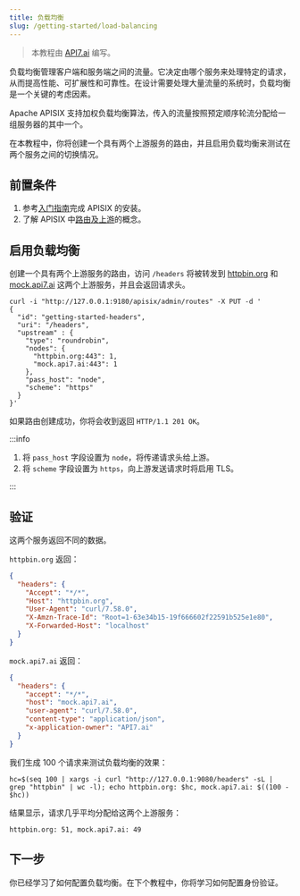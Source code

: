 ```yaml
---
title: 负载均衡
slug: /getting-started/load-balancing
---
```


<head>
  <link rel="canonical" href="https://docs.api7.ai/apisix/getting-started/load-balancing" />
</head>

> 本教程由 [API7.ai](https://api7.ai/) 编写。

负载均衡管理客户端和服务端之间的流量。它决定由哪个服务来处理特定的请求，从而提高性能、可扩展性和可靠性。在设计需要处理大量流量的系统时，负载均衡是一个关键的考虑因素。

Apache APISIX 支持加权负载均衡算法，传入的流量按照预定顺序轮流分配给一组服务器的其中一个。

在本教程中，你将创建一个具有两个上游服务的路由，并且启用负载均衡来测试在两个服务之间的切换情况。

## 前置条件

1. 参考[入门指南](./README.md)完成 APISIX 的安装。
2. 了解 APISIX 中[路由及上游](./configure-routes.md#route-是什么)的概念。

## 启用负载均衡

创建一个具有两个上游服务的路由，访问 `/headers` 将被转发到 [httpbin.org](https://httpbin.org/headers) 和 [mock.api7.ai](https://mock.api7.ai/headers) 这两个上游服务，并且会返回请求头。

```shell
curl -i "http://127.0.0.1:9180/apisix/admin/routes" -X PUT -d '
{
  "id": "getting-started-headers",
  "uri": "/headers",
  "upstream" : {
    "type": "roundrobin",
    "nodes": {
      "httpbin.org:443": 1,
      "mock.api7.ai:443": 1
    },
    "pass_host": "node",
    "scheme": "https"
  }
}'
```

如果路由创建成功，你将会收到返回 `HTTP/1.1 201 OK`。

:::info

1. 将 `pass_host` 字段设置为 `node`，将传递请求头给上游。
2. 将 `scheme` 字段设置为 `https`，向上游发送请求时将启用 TLS。

:::

## 验证

这两个服务返回不同的数据。

`httpbin.org` 返回：

```json
{
  "headers": {
    "Accept": "*/*",
    "Host": "httpbin.org",
    "User-Agent": "curl/7.58.0",
    "X-Amzn-Trace-Id": "Root=1-63e34b15-19f666602f22591b525e1e80",
    "X-Forwarded-Host": "localhost"
  }
}
```

`mock.api7.ai` 返回：

```json
{
  "headers": {
    "accept": "*/*",
    "host": "mock.api7.ai",
    "user-agent": "curl/7.58.0",
    "content-type": "application/json",
    "x-application-owner": "API7.ai"
  }
}
```

我们生成 100 个请求来测试负载均衡的效果：

```shell
hc=$(seq 100 | xargs -i curl "http://127.0.0.1:9080/headers" -sL | grep "httpbin" | wc -l); echo httpbin.org: $hc, mock.api7.ai: $((100 - $hc))
```

结果显示，请求几乎平均分配给这两个上游服务：

```text
httpbin.org: 51, mock.api7.ai: 49
```

## 下一步

你已经学习了如何配置负载均衡。在下个教程中，你将学习如何配置身份验证。
